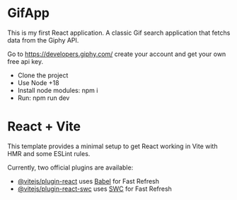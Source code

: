 # GifApp

This is my first React application.  A classic Gif search application that fetchs data from the Giphy API.

Go to https://developers.giphy.com/ create your account and get your own free api key.

- Clone the project
- Use Node +18
- Install node modules: npm i
- Run: npm run dev



# React + Vite

This template provides a minimal setup to get React working in Vite with HMR and some ESLint rules.

Currently, two official plugins are available:

- [@vitejs/plugin-react](https://github.com/vitejs/vite-plugin-react/blob/main/packages/plugin-react/README.md) uses [Babel](https://babeljs.io/) for Fast Refresh
- [@vitejs/plugin-react-swc](https://github.com/vitejs/vite-plugin-react-swc) uses [SWC](https://swc.rs/) for Fast Refresh
